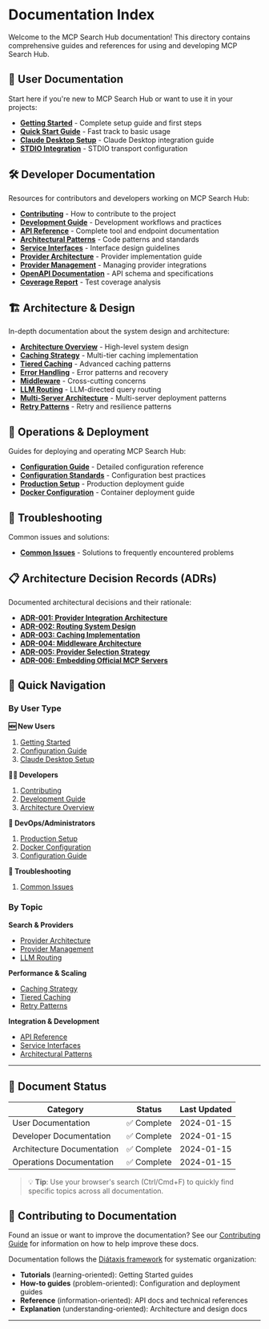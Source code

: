 # Documentation Index

Welcome to the MCP Search Hub documentation! This directory contains comprehensive guides and references for using and developing MCP Search Hub.

## 📖 User Documentation

Start here if you're new to MCP Search Hub or want to use it in your projects:

- **[Getting Started](users/getting-started.md)** - Complete setup guide and first steps
- **[Quick Start Guide](users/quick-start.md)** - Fast track to basic usage
- **[Claude Desktop Setup](users/claude-desktop-setup.md)** - Claude Desktop integration guide
- **[STDIO Integration](users/stdio-integration.md)** - STDIO transport configuration

## 🛠️ Developer Documentation

Resources for contributors and developers working on MCP Search Hub:

- **[Contributing](developers/contributing.md)** - How to contribute to the project
- **[Development Guide](developers/development.md)** - Development workflows and practices
- **[API Reference](developers/api-reference.md)** - Complete tool and endpoint documentation
- **[Architectural Patterns](developers/architectural-patterns.md)** - Code patterns and standards
- **[Service Interfaces](developers/service-interfaces.md)** - Interface design guidelines
- **[Provider Architecture](developers/provider-architecture.md)** - Provider implementation guide
- **[Provider Management](developers/provider-management.md)** - Managing provider integrations
- **[OpenAPI Documentation](developers/openapi.md)** - API schema and specifications
- **[Coverage Report](developers/coverage-report.md)** - Test coverage analysis

## 🏗️ Architecture & Design

In-depth documentation about the system design and architecture:

- **[Architecture Overview](architecture/overview.md)** - High-level system design
- **[Caching Strategy](architecture/caching.md)** - Multi-tier caching implementation
- **[Tiered Caching](architecture/tiered-caching.md)** - Advanced caching patterns
- **[Error Handling](architecture/error-handling.md)** - Error patterns and recovery
- **[Middleware](architecture/middleware.md)** - Cross-cutting concerns
- **[LLM Routing](architecture/llm-routing.md)** - LLM-directed query routing
- **[Multi-Server Architecture](architecture/multi-server.md)** - Multi-server deployment patterns
- **[Retry Patterns](architecture/retry-patterns.md)** - Retry and resilience patterns

## 🚀 Operations & Deployment

Guides for deploying and operating MCP Search Hub:

- **[Configuration Guide](operators/configuration.md)** - Detailed configuration reference
- **[Configuration Standards](operators/configuration-standards.md)** - Configuration best practices
- **[Production Setup](operators/production-setup.md)** - Production deployment guide
- **[Docker Configuration](operators/docker.md)** - Container deployment guide

## 🔧 Troubleshooting

Common issues and solutions:

- **[Common Issues](troubleshooting/common-issues.md)** - Solutions to frequently encountered problems

## 📋 Architecture Decision Records (ADRs)

Documented architectural decisions and their rationale:

- **[ADR-001: Provider Integration Architecture](adrs/001-provider-integration-architecture.md)**
- **[ADR-002: Routing System Design](adrs/002-routing-system-design.md)**
- **[ADR-003: Caching Implementation](adrs/003-caching-implementation.md)**
- **[ADR-004: Middleware Architecture](adrs/004-middleware-architecture.md)**
- **[ADR-005: Provider Selection Strategy](adrs/005-provider-selection-strategy.md)**
- **[ADR-006: Embedding Official MCP Servers](adrs/006-embedding-official-mcp-servers.md)**

## 🧭 Quick Navigation

### By User Type

**🆕 New Users**
1. [Getting Started](users/getting-started.md)
2. [Configuration Guide](operators/configuration.md)
3. [Claude Desktop Setup](users/claude-desktop-setup.md)

**👩‍💻 Developers**
1. [Contributing](developers/contributing.md)
2. [Development Guide](developers/development.md)
3. [Architecture Overview](architecture/overview.md)

**🔧 DevOps/Administrators**
1. [Production Setup](operators/production-setup.md)
2. [Docker Configuration](operators/docker.md)
3. [Configuration Guide](operators/configuration.md)

**🐛 Troubleshooting**
1. [Common Issues](troubleshooting/common-issues.md)

### By Topic

**Search & Providers**
- [Provider Architecture](developers/provider-architecture.md)
- [Provider Management](developers/provider-management.md)
- [LLM Routing](architecture/llm-routing.md)

**Performance & Scaling**
- [Caching Strategy](architecture/caching.md)
- [Tiered Caching](architecture/tiered-caching.md)
- [Retry Patterns](architecture/retry-patterns.md)

**Integration & Development**
- [API Reference](developers/api-reference.md)
- [Service Interfaces](developers/service-interfaces.md)
- [Architectural Patterns](developers/architectural-patterns.md)

---

## 📄 Document Status

| Category | Status | Last Updated |
|----------|--------|--------------|
| User Documentation | ✅ Complete | 2024-01-15 |
| Developer Documentation | ✅ Complete | 2024-01-15 |
| Architecture Documentation | ✅ Complete | 2024-01-15 |
| Operations Documentation | ✅ Complete | 2024-01-15 |

> 💡 **Tip**: Use your browser's search (Ctrl/Cmd+F) to quickly find specific topics across all documentation.

## 🤝 Contributing to Documentation

Found an issue or want to improve the documentation? See our [Contributing Guide](developers/contributing.md#documentation) for information on how to help improve these docs.

Documentation follows the [Diátaxis framework](https://diataxis.fr/) for systematic organization:
- **Tutorials** (learning-oriented): Getting Started guides
- **How-to guides** (problem-oriented): Configuration and deployment guides  
- **Reference** (information-oriented): API docs and technical references
- **Explanation** (understanding-oriented): Architecture and design docs

---